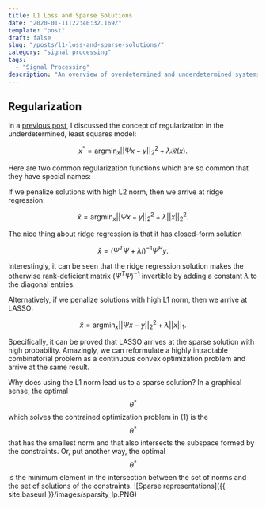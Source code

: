 ```yaml
---
title: L1 Loss and Sparse Solutions
date: "2020-01-11T22:40:32.169Z"
template: "post"
draft: false
slug: "/posts/l1-loss-and-sparse-solutions/"
category: "signal processing"
tags:
  - "Signal Processing"
description: "An overview of overdetermined and underdetermined systems, the role of regularization, and applications to compressed sensing."
---
```

## Regularization 
In a [previous post](https://alanqrwang.github.io/posts-underdetermined-systems-and-regularization/), I discussed the concept of regularization in the underdetermined, least squares model:

$$
x^* = \text{arg}\min_x ||\Psi x - y||_2^2 + \lambda \mathcal{R}(x). 
$$

Here are two common regularization functions which are so common that they have special names:

If we penalize solutions with high L2 norm, then we arrive at ridge regression:

$$
\hat{x} = \text{arg}\min_x ||\Psi x - y||_2^2 + \lambda||x||_2^2.
$$

The nice thing about ridge regression is that it has closed-form solution

$$
\hat{x} = (\Psi^T\Psi + \lambda I)^{-1}\Psi^Hy.
$$

Interestingly, it can be seen that the ridge regression solution makes the otherwise rank-deficient matrix $(\Psi^T \Psi)^{-1}$ invertible by adding a constant $\lambda$ to the diagonal entries.

Alternatively, if we penalize solutions with high L1 norm, then we arrive at LASSO:

$$
\hat{x} = \text{arg}\min_x ||\Psi x-y||_2^2 + \lambda||x||_1.
$$

Specifically, it can be proved that LASSO arrives at the sparse solution with high probability. Amazingly, we can reformulate a highly intractable combinatorial problem as a continuous convex optimization problem and arrive at the same result.

Why does using the L1 norm lead us to a sparse solution? In a graphical sense, the optimal $$\theta^*$$ which solves the contrained optimization problem in $(1)$ is the $$\theta^*$$ that has the smallest norm and that also intersects the subspace formed by the constraints. Or, put another way, the optimal $$\theta^*$$ is the minimum element in the intersection between the set of norms and the set of solutions of the constraints.
![Sparse representations]({{ site.baseurl }}/images/sparsity_lp.PNG)
